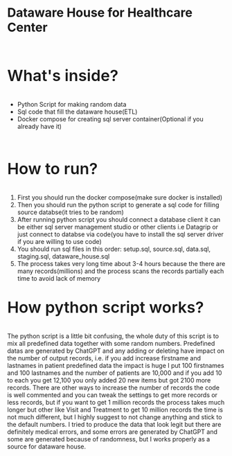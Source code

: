 # Dataware House for Healthcare Center
<br />

<p style="font-size: 36px; font-weight: 600;">What's inside?</p>
<ul>
    <li>Python Script for making random data</li>
    <li>Sql code that fill the dataware house(ETL)</li>
    <li>Docker compose for creating sql server container(Optional if you already have it)</li>
</ul>
<br />


<p style="font-size: 36px; font-weight: 600;">How to run?</p>
<ol>
    <li>First you should run the docker compose(make sure docker is installed)</li>
    <li>Then you should run the python script to generate a sql code for filling source databse(it tries to be random)</li>
    <li>After running python script you should connect a database client it can be either sql server management studio or other clients i.e Datagrip or just connect to databse via code(you have to install the sql server driver if you are willing to use code)</li>
    <li>You should run sql files in this order: setup.sql, source.sql, data.sql, staging.sql, dataware_house.sql</li>
    <li>The process takes very long time about 3-4 hours because the there are many records(millions) and the process scans the records partially each time to avoid lack of memory</li>
</ol>

<p style="font-size: 36px; font-weight: 600;">How python script works?</p>
<p>
    The python script is a little bit confusing, the whole duty of this script
    is to mix all predefined data together with some random numbers. Predefined
    datas are generated by ChatGPT and any adding or deleting have impact on the
    number of output records, i.e. if you add increase firstname and lastnames in
    patient predefined data the impact is huge I put 100 firstnames and 100 lastnames
    and the number of patients are 10,000 and if you add 10 to each you get 12,100
    you only added 20 new items but got 2100 more records. There are other ways to increase
    the number of records the code is well commented and you can tweak the settings
    to get more records or less records, but if you want to get 1 million records
    the process takes much longer but other like Visit and Treatment to get 10 million
    records the time is not much different, but I highly suggest to not change anything
    and stick to the default numbers. I tried to produce the data that look legit
    but there are definitely medical errors, and some errors are generated by ChatGPT
    and some are generated because of randomness, but I works properly as a source
    for dataware house.
</<p>
